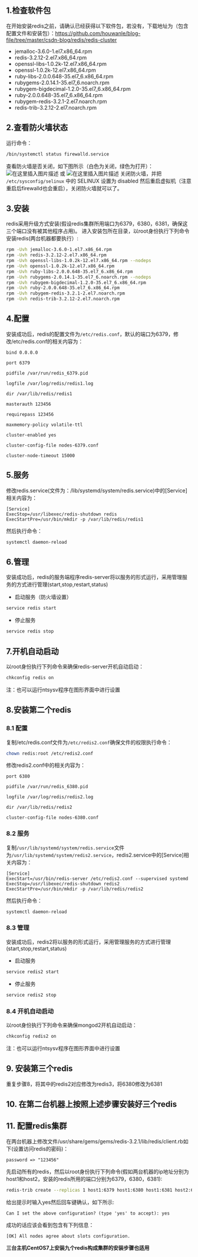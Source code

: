 ﻿## 1.检查软件包
在开始安装redis之前，请确认已经获得以下软件包，若没有，下载地址为（包含配置文件和安装包）：https://github.com/houwanle/blog-file/tree/master/csdn-blog/redis/redis-cluster
- jemalloc-3.6.0-1.el7.x86_64.rpm
- redis-3.2.12-2.el7.x86_64.rpm
- openssl-libs-1.0.2k-12.el7.x86_64.rpm
- openssl-1.0.2k-12.el7.x86_64.rpm
- ruby-libs-2.0.0.648-35.el7_6.x86_64.rpm
- rubygems-2.0.14.1-35.el7_6.noarch.rpm
- rubygem-bigdecimal-1.2.0-35.el7_6.x86_64.rpm
- ruby-2.0.0.648-35.el7_6.x86_64.rpm
- rubygem-redis-3.2.1-2.el7.noarch.rpm
- redis-trib-3.2.12-2.el7.noarch.rpm

## 2.查看防火墙状态
运行命令：
```bash
/bin/systemctl status firewalld.service
```
查看防火墙是否关闭，如下图所示（白色为关闭，绿色为打开）：
![在这里插入图片描述](https://img-blog.csdnimg.cn/20190917160552784.png?x-oss-process=image/watermark,type_ZmFuZ3poZW5naGVpdGk,shadow_10,text_aHR0cHM6Ly9ibG9nLmNzZG4ubmV0L2hvdXdhbmxl,size_16,color_FFFFFF,t_70)
或
![在这里插入图片描述](https://img-blog.csdnimg.cn/2019091716064057.png)
关闭防火墙，并把 `/etc/sysconfig/selinux` 中的 SELINUX 设置为 disabled 然后重启虚拟机（注意重启后firewalld也会重启），关闭防火墙就可以了。

## 3.安装
redis采用升级方式安装(假设redis集群所用端口为6379，6380，6381，确保这三个端口没有被其他程序占用)。
进入安装包所在目录，以root身份执行下列命令安装redis(两台机器都要执行）:
```bash
rpm -Uvh jemalloc-3.6.0-1.el7.x86_64.rpm
rpm -Uvh redis-3.2.12-2.el7.x86_64.rpm
rpm -Uvh openssl-libs-1.0.2k-12.el7.x86_64.rpm --nodeps
rpm -Uvh openssl-1.0.2k-12.el7.x86_64.rpm
rpm -Uvh ruby-libs-2.0.0.648-35.el7_6.x86_64.rpm
rpm -Uvh rubygems-2.0.14.1-35.el7_6.noarch.rpm --nodeps
rpm -Uvh rubygem-bigdecimal-1.2.0-35.el7_6.x86_64.rpm
rpm -Uvh ruby-2.0.0.648-35.el7_6.x86_64.rpm
rpm -Uvh rubygem-redis-3.2.1-2.el7.noarch.rpm
rpm -Uvh redis-trib-3.2.12-2.el7.noarch.rpm
```

## 4.配置
安装成功后，redis的配置文件为`/etc/redis.conf`，默认的端口为6379，修改/etc/redis.conf的相关内容为：
```
bind 0.0.0.0

port 6379

pidfile /var/run/redis_6379.pid

logfile /var/log/redis/redis1.log

dir /var/lib/redis/redis1

masterauth 123456

requirepass 123456

maxmemory-policy volatile-ttl

cluster-enabled yes

cluster-config-file nodes-6379.conf

cluster-node-timeout 15000
```

## 5.服务
修改redis.service(文件为：/lib/systemd/system/redis.service)中的[Service]相关内容为：
```
[Service]
ExecStop=/usr/libexec/redis-shutdown redis
ExecStartPre=/usr/bin/mkdir -p /var/lib/redis/redis1
```
然后执行命令：
```bash
systemctl daemon-reload
```

## 6.管理
安装成功后，redis的服务端程序redis-server将以服务的形式运行，采用管理服务的方式进行管理(start,stop,restart,status)
- 启动服务（防火墙设置）
```bash
service redis start
```
- 停止服务
```bash
service redis stop
```

## 7.开机自动启动
以root身份执行下列命令来确保redis-server开机自动启动：
```bash
chkconfig redis on
```
注：也可以运行ntsysv程序在图形界面中进行设置

## 8.安装第二个redis
### 8.1 配置
复制/etc/redis.conf文件为`/etc/redis2.conf`确保文件的权限执行命令：
```bash
chown redis:root /etc/redis2.conf
```
修改redis2.conf中的相关内容为：
```
port 6380

pidfile /var/run/redis_6380.pid

logfile /var/log/redis/redis2.log

dir /var/lib/redis/redis2

cluster-config-file nodes-6380.conf
```

### 8.2 服务
复制`/usr/lib/systemd/system/redis.service`文件为`/usr/lib/systemd/system/redis2.service`，redis2.service中的[Service]相关内容为：
```
[Service]
ExecStart=/usr/bin/redis-server /etc/redis2.conf --supervised systemd
ExecStop=/usr/libexec/redis-shutdown redis2
ExecStartPre=/usr/bin/mkdir -p /var/lib/redis/redis2
```
然后执行命令：
```bash
systemctl daemon-reload
```

### 8.3 管理
安装成功后，redis2将以服务的形式运行，采用管理服务的方式进行管理(start,stop,restart,status)
- 启动服务
```bash
service redis2 start
```
- 停止服务
```bash
service redis2 stop
```

### 8.4 开机自动启动
以root身份执行下列命令来确保mongod2开机自动启动：
```bash
chkconfig redis2 on
```
注：也可以运行ntsysv程序在图形界面中进行设置

## 9. 安装第三个redis
重复步骤8，将其中的redis2对应修改为redis3，将6380修改为6381

## 10. 在第二台机器上按照上述步骤安装好三个redis

## 11. 配置redis集群
在两台机器上修改文件/usr/share/gems/gems/redis-3.2.1/lib/redis/client.rb如下(设置访问redis的密码)：
```
password => "123456"
```
先启动所有的redis，然后以root身份执行下列命令(假如两台机器的ip地址分别为host1和host2，安装的redis所用的端口分别为6379，6380，6381):
```bash
redis-trib create --replicas 1 host1:6379 host1:6380 host1:6381 host2:6379 host2:6380 host2:6381
```
给出提示时输入yes然后回车键确认，如下所示:
```
Can I set the above configuration? (type 'yes' to accept): yes
```
成功的话应该会看到包含有下列信息：
```
[OK] All nodes agree about slots configuration.
```

**三台主机CentOS7上安装九个redis构成集群的安装步骤也适用**
